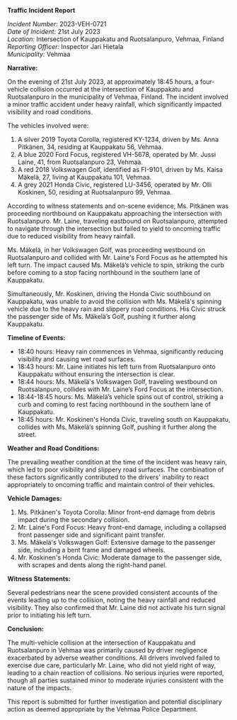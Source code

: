**Traffic Incident Report**

*Incident Number:* 2023-VEH-0721  
*Date of Incident:* 21st July 2023  
*Location:* Intersection of Kauppakatu and Ruotsalanpuro, Vehmaa, Finland  
*Reporting Officer:* Inspector Jari Hietala  
*Municipality:* Vehmaa  

**Narrative:**

On the evening of 21st July 2023, at approximately 18:45 hours, a four-vehicle collision occurred at the intersection of Kauppakatu and Ruotsalanpuro in the municipality of Vehmaa, Finland. The incident involved a minor traffic accident under heavy rainfall, which significantly impacted visibility and road conditions.

The vehicles involved were:
1. A silver 2019 Toyota Corolla, registered KY-1234, driven by Ms. Anna Pitkänen, 34, residing at Kauppakatu 56, Vehmaa.
2. A blue 2020 Ford Focus, registered VH-5678, operated by Mr. Jussi Laine, 41, from Ruotsalanpuro 23, Vehmaa.
3. A red 2018 Volkswagen Golf, identified as FI-9101, driven by Ms. Kaisa Mäkelä, 27, living at Kauppakatu 101, Vehmaa.
4. A grey 2021 Honda Civic, registered LU-3456, operated by Mr. Olli Koskinen, 50, residing at Ruotsalanpuro 99, Vehmaa.

According to witness statements and on-scene evidence, Ms. Pitkänen was proceeding northbound on Kauppakatu approaching the intersection with Ruotsalanpuro. Mr. Laine, traveling eastbound on Ruotsalanpuro, attempted to navigate through the intersection but failed to yield to oncoming traffic due to reduced visibility from heavy rainfall.

Ms. Mäkelä, in her Volkswagen Golf, was proceeding westbound on Ruotsalanpuro and collided with Mr. Laine's Ford Focus as he attempted his left turn. The impact caused Ms. Mäkelä’s vehicle to spin, striking the curb before coming to a stop facing northbound in the southern lane of Kauppakatu.

Simultaneously, Mr. Koskinen, driving the Honda Civic southbound on Kauppakatu, was unable to avoid the collision with Ms. Mäkelä's spinning vehicle due to the heavy rain and slippery road conditions. His Civic struck the passenger side of Ms. Mäkelä’s Golf, pushing it further along Kauppakatu.

**Timeline of Events:**

- 18:40 hours: Heavy rain commences in Vehmaa, significantly reducing visibility and causing wet road surfaces.
- 18:43 hours: Mr. Laine initiates his left turn from Ruotsalanpuro onto Kauppakatu without ensuring the intersection is clear.
- 18:44 hours: Ms. Mäkelä's Volkswagen Golf, traveling westbound on Ruotsalanpuro, collides with Mr. Laine’s Ford Focus at the intersection.
- 18:44-18:45 hours: Ms. Mäkelä’s vehicle spins out of control, striking a curb and coming to rest facing northbound in the southern lane of Kauppakatu.
- 18:45 hours: Mr. Koskinen's Honda Civic, traveling south on Kauppakatu, collides with Ms. Mäkelä’s spinning Golf, pushing it further along the street.

**Weather and Road Conditions:**

The prevailing weather condition at the time of the incident was heavy rain, which led to poor visibility and slippery road surfaces. The combination of these factors significantly contributed to the drivers' inability to react appropriately to oncoming traffic and maintain control of their vehicles.

**Vehicle Damages:**

1. Ms. Pitkänen's Toyota Corolla: Minor front-end damage from debris impact during the secondary collision.
2. Mr. Laine's Ford Focus: Heavy front-end damage, including a collapsed front passenger side and significant paint transfer.
3. Ms. Mäkelä's Volkswagen Golf: Extensive damage to the passenger side, including a bent frame and damaged wheels.
4. Mr. Koskinen's Honda Civic: Moderate damage to the passenger side, with scrapes and dents along the right-hand panel.

**Witness Statements:**

Several pedestrians near the scene provided consistent accounts of the events leading up to the collision, noting the heavy rainfall and reduced visibility. They also confirmed that Mr. Laine did not activate his turn signal prior to initiating his left turn.

**Conclusion:**

The multi-vehicle collision at the intersection of Kauppakatu and Ruotsalanpuro in Vehmaa was primarily caused by driver negligence exacerbated by adverse weather conditions. All drivers involved failed to exercise due care, particularly Mr. Laine, who did not yield right of way, leading to a chain reaction of collisions. No serious injuries were reported, though all parties sustained minor to moderate injuries consistent with the nature of the impacts.

This report is submitted for further investigation and potential disciplinary action as deemed appropriate by the Vehmaa Police Department.